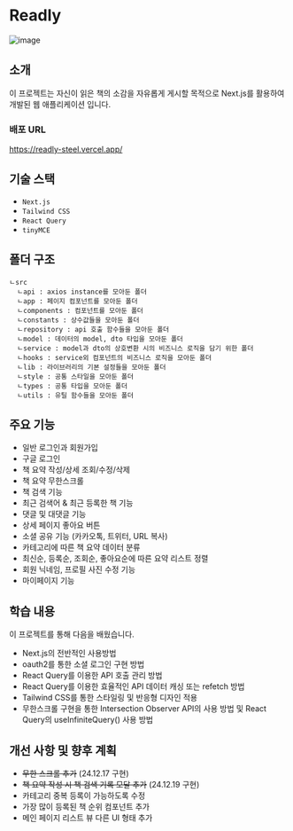 # Readly

![image](https://github.com/user-attachments/assets/bc1e58ce-174d-4ac0-9c89-5e3c1413f747)

## 소개
이 프로젝트는 자신이 읽은 책의 소감을 자유롭게 게시할 목적으로 Next.js를 활용하여 개발된 웹 애플리케이션 입니다.

### 배포 URL
https://readly-steel.vercel.app/

## 기술 스택
- `Next.js`
- `Tailwind CSS`
- `React Query`
- `tinyMCE`

## 폴더 구조
```
ㄴsrc
  ㄴapi : axios instance를 모아둔 폴더
  ㄴapp : 페이지 컴포넌트를 모아둔 폴더
  ㄴcomponents : 컴포넌트를 모아둔 폴더
  ㄴconstants : 상수값들을 모아둔 폴더
  ㄴrepository : api 호출 함수들을 모아둔 폴더
  ㄴmodel : 데이터의 model, dto 타입을 모아둔 폴더
  ㄴservice : model과 dto의 상호변환 시의 비즈니스 로직을 담기 위한 폴더
  ㄴhooks : service외 컴포넌트의 비즈니스 로직을 모아둔 폴더
  ㄴlib : 라이브러리의 기본 설정들을 모아둔 폴더
  ㄴstyle : 공통 스타일을 모아둔 폴더
  ㄴtypes : 공통 타입을 모아둔 폴더
  ㄴutils : 유틸 함수들을 모아둔 폴더
```

## 주요 기능
- 일반 로그인과 회원가입
- 구글 로그인
- 책 요약 작성/상세 조회/수정/삭제
- 책 요약 무한스크롤
- 책 검색 기능
- 최근 검색어 & 최근 등록한 책 기능
- 댓글 및 대댓글 기능
- 상세 페이지 좋아요 버튼
- 소셜 공유 기능 (카카오톡, 트위터, URL 복사)
- 카테고리에 따른 책 요약 데이터 분류
- 최신순, 등록순, 조회순, 좋아요순에 따른 요약 리스트 정렬
- 회원 닉네임, 프로필 사진 수정 기능
- 마이페이지 기능

## 학습 내용
이 프로젝트를 통해 다음을 배웠습니다.
- Next.js의 전반적인 사용방법
- oauth2를 통한 소셜 로그인 구현 방법
- React Query를 이용한 API 호출 관리 방법
- React Query를 이용한 효율적인 API 데이터 캐싱 또는 refetch 방법
- Tailwind CSS를 통한 스타일링 및 반응형 디자인 적용
- 무한스크롤 구현을 통한 Intersection Observer API의 사용 방법 및 React Query의 useInfiniteQuery() 사용 방법

## 개선 사항 및 향후 계획
- ~~무한 스크롤 추가~~ (24.12.17 구현)
- ~~책 요약 작성 시 책 검색 기록 모달 추가~~ (24.12.19 구현)
- 카테고리 중복 등록이 가능하도록 수정
- 가장 많이 등록된 책 순위 컴포넌트 추가
- 메인 페이지 리스트 뷰 다른 UI 형태 추가

